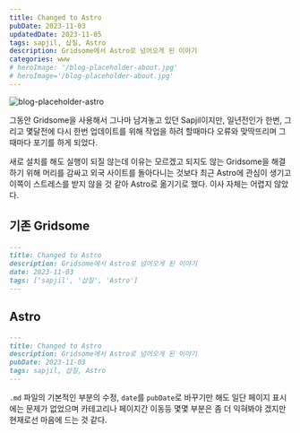 ```yaml
---
title: Changed to Astro
pubDate: 2023-11-03
updatedDate: 2023-11-05
tags: sapjil, 삽질, Astro
description: Gridsome에서 Astro로 넘어오게 된 이야기
categories: www
# heroImage: '/blog-placeholder-about.jpg'
# heroImage='/blog-placeholder-about.jpg'
---
```


<img src="https://live.staticflickr.com/65535/53308273903_1d6030c9d0_b.jpg" alt="blog-placeholder-astro"/>

그동안 Gridsome을 사용해서 그나마 남겨놓고 있던 Sapjil이지만, 일년전인가 한번, 그리고 몇달전에 다시 한번 업데이트를 위해 작업을 하려 할때마다 오류와 맞딱뜨리며 그때마다 포기를 하게 되었다.

새로 설치를 해도 실행이 되질 않는데 이유는 모르겠고 되지도 않는 Gridsome을 해결하기 위해 머리를 감싸고 외국 사이트를 돌아다니는 것보다 최근 Astro에 관심이 생기고 이쪽이 스트레스를 받지 않을 것 같아 Astro로 옮기기로 했다. 이사 자체는 어렵지 않았다.

## 기존 Gridsome

```md
---
title: Changed to Astro
description: Gridsome에서 Astro로 넘어오게 된 이야기
date: 2023-11-03
tags: ['sapjil', '삽질', 'Astro']
---
```

## Astro

```md
---
title: Changed to Astro
description: Gridsome에서 Astro로 넘어오게 된 이야기
pubDate: 2023-11-03
tags: sapjil, 삽질, Astro
---
```

`.md` 파일의 기본적인 부분의 수정, `date`를 `pubDate`로 바꾸기만 해도 일단 페이지 표시에는 문제가 없었으며 카테고리나 페이지간 이동등 몇몇 부분은 좀 더 익혀봐야 겠지만 현재로선 마음에 드는 것 같다.
